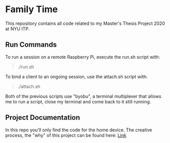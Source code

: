 # Family Time

This repository contains all code related to my Master's Thesis Project 2020 at NYU ITP.

## Run Commands
To run a session on a remote Raspberry Pi, execute the run.sh script with:
> ./run.sh

To bind a client to an ongoing session, use the attach.sh script with:
>./attach.sh

Both of the previous scripts use "byobu", a terminal multiplexer that allows me to run a script, close my terminal and come back to it still running.

## Project Documentation
In this repo you'll only find the code for the home device. The creative process, the "why" of this project can be found here:
[Link](https://www.davidazar.mx/homelog)



